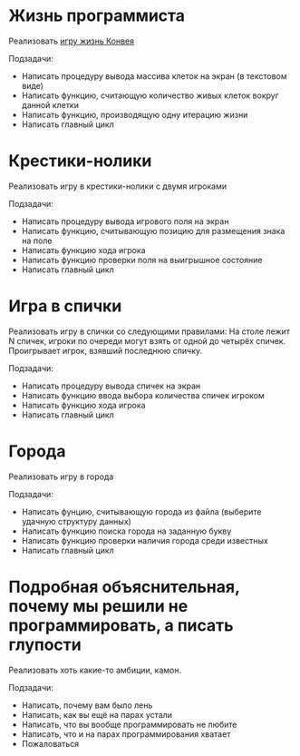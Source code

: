 # Жизнь программиста
Реализовать [игру жизнь Конвея](https://ru.wikipedia.org/wiki/%D0%98%D0%B3%D1%80%D0%B0_%C2%AB%D0%96%D0%B8%D0%B7%D0%BD%D1%8C%C2%BB)

Подзадачи:
 - Написать процедуру вывода массива клеток на экран (в текстовом виде)
 - Написать функцию, считающую количество живых клеток вокруг данной клетки
 - Написать функцию, производящую одну итерацию жизни
 - Написать главный цикл

# Крестики-нолики
Реализовать игру в крестики-нолики с двумя игроками

Подзадачи:
 - Написать процедуру вывода игрового поля на экран
 - Написать функцию, считывающую позицию для размещения знака на поле
 - Написать функцию хода игрока
 - Написать функцию проверки поля на выигрышное состояние
 - Написать главный цикл


# Игра в спички
Реализовать игру в спички со следующими правилами:
На столе лежит N спичек, игроки по очереди могут взять от одной до четырёх спичек. Проигрывает игрок, взявший последнюю спичку.

Подзадачи:
 - Написать процедуру вывода спичек на экран
 - Написать функцию ввода выбора количества спичек игроком
 - Написать функцию хода игрока
 - Написать главный цикл

# Города
Реализовать игру в города

Подзадачи:
 - Написать фунцию, считывающую города из файла (выберите удачную структуру данных)
 - Написать функцию поиска города на заданную букву
 - Написать функцию проверки наличия города среди известных
 - Написать главный цикл

# Подробная объяснительная, почему мы решили не программировать, а писать глупости
Реализовать хоть какие-то амбиции, камон.

Подзадачи:
 - Написать, почему вам было лень
 - Написать, как вы ещё на парах устали
 - Написать, что вы вообще программировать не любите
 - Написать, что и на парах программирования хватает
 - Пожаловаться
